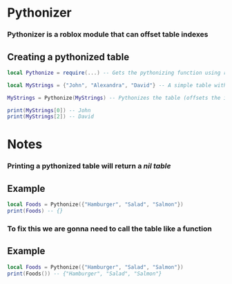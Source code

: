 # Pythonizer
### Pythonizer is a roblox module that can offset table indexes

## **Creating a pythonized table**
```lua
local Pythonize = require(...) -- Gets the pythonizing function using require

local MyStrings = {"John", "Alexandra", "David"} -- A simple table with some strings of names

MyStrings = Pythonize(MyStrings) -- Pythonizes the table (offsets the index by -1)

print(MyStrings[0]) -- John
print(MyStrings[2]) -- David

```

# **Notes**
### Printing a pythonized table will return a **_nil table_**
## Example
```lua
local Foods = Pythonize({"Hamburger", "Salad", "Salmon"})
print(Foods) -- {}
```

### **To fix this we are gonna need to call the table like a function**
## Example
```lua
local Foods = Pythonize({"Hamburger", "Salad", "Salmon"})
print(Foods()) -- {"Hamburger", "Salad", "Salmon"}
```


